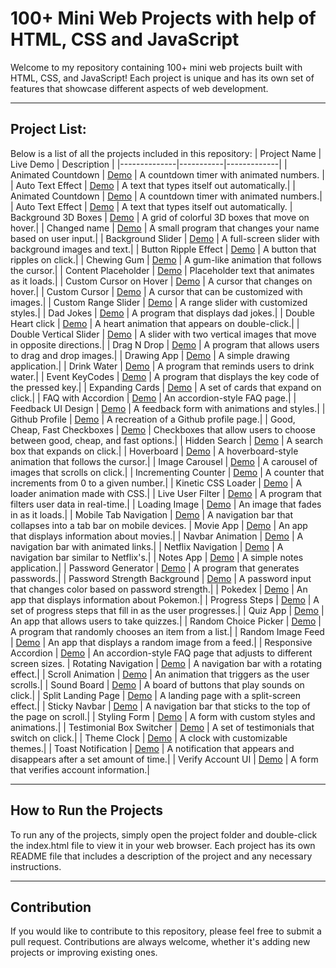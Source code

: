 
# 100+ Mini Web Projects with help of HTML, CSS and  JavaScript 

Welcome to my repository containing 100+ mini web projects built with HTML, CSS, and JavaScript! Each project is unique and has its own set of features that showcase different aspects of web development.
___

## Project List:
Below is a list of all the projects included in this repository:
| Project Name | Live Demo | Description |
|--------------|-----------|-------------|
| Animated Countdown    | [Demo](#) | A countdown timer with animated numbers. |
| Auto Text Effect    | [Demo](#) | A text that types itself out automatically.|
| Animated Countdown | [Demo](#) | A countdown timer with animated numbers.|
| Auto Text Effect | [Demo](#) | A text that types itself out automatically.
| Background 3D Boxes | [Demo](#) | A grid of colorful 3D boxes that move on hover.|
| Changed name | [Demo](#) | A small program that changes your name based on user input.|
| Background Slider | [Demo](#) | A full-screen slider with background images and text.|
| Button Ripple Effect | [Demo](#) | A button that ripples on click.|
| Chewing Gum | [Demo](#) | A gum-like animation that follows the cursor.|
| Content Placeholder | [Demo](#) | Placeholder text that animates as it loads.|
| Custom Cursor on Hover | [Demo](#) | A cursor that changes on hover.|
| Custom Cursor | [Demo](#) | A cursor that can be customized with images.|
| Custom Range Slider | [Demo](#) | A range slider with customized styles.|
| Dad Jokes | [Demo](#) | A program that displays dad jokes.|
| Double Heart click | [Demo](#) | A heart animation that appears on double-click.|
| Double Vertical Slider | [Demo](#) | A slider with two vertical images that move in opposite directions.|
| Drag N Drop | [Demo](#) | A program that allows users to drag and drop images.|
| Drawing App | [Demo](#) | A simple drawing application.|
| Drink Water | [Demo](#) | A program that reminds users to drink water.|
| Event KeyCodes | [Demo](#) | A program that displays the key code of the pressed key.|
| Expanding Cards | [Demo](#) | A set of cards that expand on click.|
| FAQ with Accordion | [Demo](#) | An accordion-style FAQ page.|
| Feedback UI Design | [Demo](#) | A feedback form with animations and styles.|
| Github Profile | [Demo](#) | A recreation of a Github profile page.|
| Good, Cheap, Fast Checkboxes | [Demo](#) | Checkboxes that allow users to choose between good, cheap, and fast options.|
| Hidden Search | [Demo](#) | A search box that expands on click.|
| Hoverboard | [Demo](#) | A hoverboard-style animation that follows the cursor.|
| Image Carousel | [Demo](#) | A carousel of images that scrolls on click.|
| Incrementing Counter | [Demo](#) | A counter that increments from 0 to a given number.|
| Kinetic CSS Loader | [Demo](#) | A loader animation made with CSS.|
| Live User Filter | [Demo](#) | A program that filters user data in real-time.|
| Loading Image | [Demo](#) | An image that fades in as it loads.|
| Mobile Tab Navigation | [Demo](#) | A navigation bar that collapses into a tab bar on mobile devices.
| Movie App | [Demo](#) | An app that displays information about movies.|
| Navbar Animation | [Demo](#) | A navigation bar with animated links.|
| Netflix Navigation | [Demo](#) | A navigation bar similar to Netflix's.|
| Notes App | [Demo](#) | A simple notes application.|
| Password Generator | [Demo](#) | A program that generates passwords.|
| Password Strength Background | [Demo](#) | A password input that changes color based on password strength.|
| Pokedex | [Demo](#) | An app that displays information about Pokemon.|
| Progress Steps | [Demo](#) | A set of progress steps that fill in as the user progresses.|
| Quiz App | [Demo](#) | An app that allows users to take quizzes.|
| Random Choice Picker | [Demo](#) | A program that randomly chooses an item from a list.|
| Random Image Feed | [Demo](#) | An app that displays a random image from a feed.|
| Responsive Accordion | [Demo](#) | An accordion-style FAQ page that adjusts to different screen sizes.
| Rotating Navigation | [Demo](#) | A navigation bar with a rotating effect.|
| Scroll Animation | [Demo](#) | An animation that triggers as the user scrolls.|
| Sound Board | [Demo](#) | A board of buttons that play sounds on click.|
| Split Landing Page | [Demo](#) | A landing page with a split-screen effect.|
| Sticky Navbar | [Demo](#) | A navigation bar that sticks to the top of the page on scroll.|
| Styling Form | [Demo](#) | A form with custom styles and animations.|
| Testimonial Box Switcher | [Demo](#) | A set of testimonials that switch on click.|
| Theme Clock | [Demo](#) | A clock with customizable themes.|
| Toast Notification | [Demo](#) | A notification that appears and disappears after a set amount of time.|
| Verify Account UI | [Demo](#) | A form that verifies account information.|

___

## How to Run the Projects
To run any of the projects, simply open the project folder and double-click the index.html file to view it in your web browser. Each project has its own README file that includes a description of the project and any necessary instructions.
___

## Contribution
If you would like to contribute to this repository, please feel free to submit a pull request. Contributions are always welcome, whether it's adding new projects or improving existing ones.
